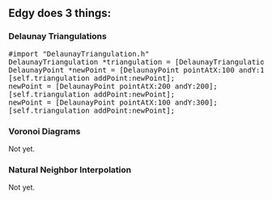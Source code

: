 ## Edgy does 3 things:

### Delaunay Triangulations

<pre>
#import "DelaunayTriangulation.h"
DelaunayTriangulation *triangulation = [DelaunayTriangulation triangulationWithSize:CGSizeMake(1000, 1000)];
DelaunayPoint *newPoint = [DelaunayPoint pointAtX:100 andY:100];
[self.triangulation addPoint:newPoint];
newPoint = [DelaunayPoint pointAtX:200 andY:200];
[self.triangulation addPoint:newPoint];
newPoint = [DelaunayPoint pointAtX:100 andY:300];
[self.triangulation addPoint:newPoint];
</pre>

### Voronoi Diagrams

Not yet.

### Natural Neighbor Interpolation

Not yet.